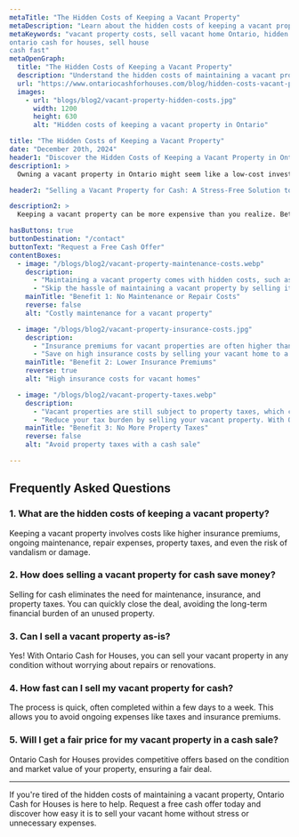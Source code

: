 ```yaml
---
metaTitle: "The Hidden Costs of Keeping a Vacant Property"
metaDescription: "Learn about the hidden costs of keeping a vacant property and discover how selling for cash can help you avoid them."
metaKeywords: "vacant property costs, sell vacant home Ontario, hidden costs vacant house, property maintenance costs, cash home buyers Ontario,
ontario cash for houses, sell house
cash fast"
metaOpenGraph:
  title: "The Hidden Costs of Keeping a Vacant Property"
  description: "Understand the hidden costs of maintaining a vacant property and learn how selling for cash can save you time and money."
  url: "https://www.ontariocashforhouses.com/blog/hidden-costs-vacant-property"
  images:
    - url: "blogs/blog2/vacant-property-hidden-costs.jpg"
      width: 1200
      height: 630
      alt: "Hidden costs of keeping a vacant property in Ontario"

title: "The Hidden Costs of Keeping a Vacant Property"
date: "December 20th, 2024"
header1: "Discover the Hidden Costs of Keeping a Vacant Property in Ontario"
description1: >
  Owning a vacant property in Ontario might seem like a low-cost investment, but the reality is that it can quickly drain your finances. From ongoing maintenance to unexpected repairs, the hidden costs of keeping a vacant home can add up. Selling your vacant property for cash is an effective way to eliminate these expenses and simplify your financial life.

header2: "Selling a Vacant Property for Cash: A Stress-Free Solution to Hidden Costs"

description2: >
  Keeping a vacant property can be more expensive than you realize. Between property taxes, insurance premiums, and maintenance fees, you may find yourself spending more than anticipated. By selling your property for cash, you can avoid these ongoing expenses and reduce the stress of managing a home that isn’t being used. Ontario Cash for Houses provides a quick, hassle-free solution to sell your vacant property and keep more money in your pocket.

hasButtons: true
buttonDestination: "/contact"
buttonText: "Request a Free Cash Offer"
contentBoxes:
  - image: "/blogs/blog2/vacant-property-maintenance-costs.webp"
    description:
      - "Maintaining a vacant property comes with hidden costs, such as landscaping, repairs, and utility bills. These costs can quickly add up, even if no one is living in the home. Selling for cash eliminates the need for ongoing maintenance, saving you both time and money."
      - "Skip the hassle of maintaining a vacant property by selling it for cash to Ontario Cash for Houses. Avoid expensive upkeep and free yourself from the financial burden of an unused property."
    mainTitle: "Benefit 1: No Maintenance or Repair Costs"
    reverse: false
    alt: "Costly maintenance for a vacant property"

  - image: "/blogs/blog2/vacant-property-insurance-costs.jpg"
    description:
      - "Insurance premiums for vacant properties are often higher than for occupied homes, due to the increased risks of vandalism, damage, or liability. Selling your property for cash helps you avoid these inflated premiums while securing a quick, hassle-free sale."
      - "Save on high insurance costs by selling your vacant home to a cash buyer. Ontario Cash for Houses offers a fast solution, allowing you to close the sale without the long-term financial burden."
    mainTitle: "Benefit 2: Lower Insurance Premiums"
    reverse: true
    alt: "High insurance costs for vacant homes"

  - image: "/blogs/blog2/vacant-property-taxes.webp"
    description:
      - "Vacant properties are still subject to property taxes, which can become a significant financial strain over time. Selling your home for cash allows you to eliminate this recurring expense and redirect your resources to other priorities."
      - "Reduce your tax burden by selling your vacant property. With Ontario Cash for Houses, you can quickly and easily close the deal, avoiding the ongoing cost of property taxes."
    mainTitle: "Benefit 3: No More Property Taxes"
    reverse: false
    alt: "Avoid property taxes with a cash sale"

---
```


## **Frequently Asked Questions**

### **1. What are the hidden costs of keeping a vacant property?**
Keeping a vacant property involves costs like higher insurance premiums, ongoing maintenance, repair expenses, property taxes, and even the risk of vandalism or damage.

### **2. How does selling a vacant property for cash save money?**
Selling for cash eliminates the need for maintenance, insurance, and property taxes. You can quickly close the deal, avoiding the long-term financial burden of an unused property.

### **3. Can I sell a vacant property as-is?**
Yes! With Ontario Cash for Houses, you can sell your vacant property in any condition without worrying about repairs or renovations.

### **4. How fast can I sell my vacant property for cash?**
The process is quick, often completed within a few days to a week. This allows you to avoid ongoing expenses like taxes and insurance premiums.

### **5. Will I get a fair price for my vacant property in a cash sale?**
Ontario Cash for Houses provides competitive offers based on the condition and market value of your property, ensuring a fair deal.

---

If you're tired of the hidden costs of maintaining a vacant property, Ontario Cash for Houses is here to help. Request a free cash offer today and discover how easy it is to sell your vacant home without stress or unnecessary expenses.
